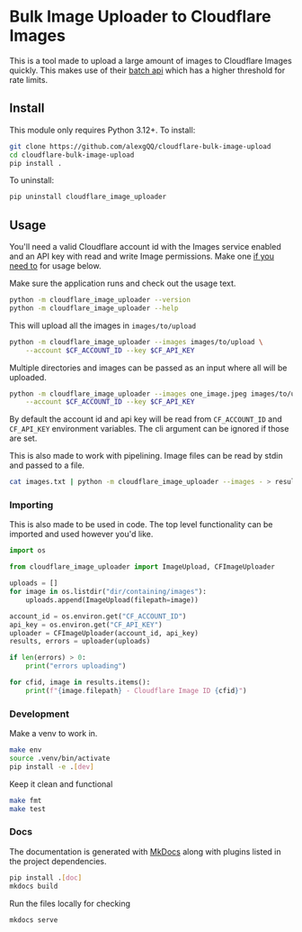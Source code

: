 
# Bulk Image Uploader to Cloudflare Images

This is a tool made to upload a large amount of images to Cloudflare Images quickly. This makes use of their [batch api](https://developers.cloudflare.com/images/upload-images/images-batch/) which has a higher threshold for rate limits.

## Install

This module only requires Python 3.12+. To install:
```bash
git clone https://github.com/alexgQQ/cloudflare-bulk-image-upload
cd cloudflare-bulk-image-upload
pip install .
```
To uninstall:
```bash
pip uninstall cloudflare_image_uploader
```

## Usage

You'll need a valid Cloudflare account id with the Images service enabled and an API key with read and write Image permissions. Make one [if you need to](https://developers.cloudflare.com/fundamentals/api/get-started/create-token/) for usage below.

Make sure the application runs and check out the usage text.
```bash
python -m cloudflare_image_uploader --version
python -m cloudflare_image_uploader --help
```

This will upload all the images in `images/to/upload` 
```bash
python -m cloudflare_image_uploader --images images/to/upload \
    --account $CF_ACCOUNT_ID --key $CF_API_KEY
```

Multiple directories and images can be passed as an input where all will be uploaded.
```bash
python -m cloudflare_image_uploader --images one_image.jpeg images/to/upload another_image.png \
    --account $CF_ACCOUNT_ID --key $CF_API_KEY
```

By default the account id and api key will be read from `CF_ACCOUNT_ID` and `CF_API_KEY` environment variables. The cli argument can be ignored if those are set.

This is also made to work with pipelining. Image files can be read by stdin and passed to a file.
```bash
cat images.txt | python -m cloudflare_image_uploader --images - > results.json
```


### Importing

This is also made to be used in code. The top level functionality can be imported and used however you'd like.
```python
import os

from cloudflare_image_uploader import ImageUpload, CFImageUploader

uploads = []
for image in os.listdir("dir/containing/images"):
    uploads.append(ImageUpload(filepath=image))

account_id = os.environ.get("CF_ACCOUNT_ID")
api_key = os.environ.get("CF_API_KEY")
uploader = CFImageUploader(account_id, api_key)
results, errors = uploader(uploads)

if len(errors) > 0:
    print("errors uploading")

for cfid, image in results.items():
    print(f"{image.filepath} - Cloudflare Image ID {cfid}")
``` 

### Development

Make a venv to work in.
```bash
make env
source .venv/bin/activate
pip install -e .[dev]
```
Keep it clean and functional
```bash
make fmt
make test
```

### Docs

The documentation is generated with [MkDocs](https://www.mkdocs.org/) along with plugins listed in the project dependencies. 
```bash
pip install .[doc]
mkdocs build
```
Run the files locally for checking
```bash
mkdocs serve
```
